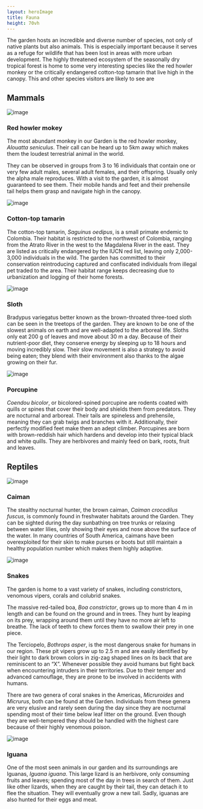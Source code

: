 ```yaml
---
layout: heroImage 
title: Fauna
height: 70vh
---
```

The garden hosts an incredible and diverse number of species, not only of native plants but also animals. This is especially important because it serves as a refuge for wildlife that has been lost in areas with more urban development. The highly threatened ecosystem of the seasonally dry tropical forest is home to some very interesting species like the red howler monkey or the critically endangered cotton-top tamarin that live high in the canopy. This and other species visitors are likely to see are
## Mammals 

![image](/assets/images/HowlerJBGP.jpeg)
### Red howler mokey 
The most abundant monkey in our Garden is the red howler monkey, *Alouatta seniculus*. Their call can be heard up to 5km away which makes them the loudest terrestrial animal in the world.

They can be observed in groups from 3 to 16 individuals that contain one or very few adult males, several adult females, and their offspring. Usually only the alpha male reproduces. With a visit to the garden, it is almost guaranteed to see them. Their mobile hands and feet and their prehensile tail helps them grasp and navigate high in the canopy. 

![image](/assets/images/MandarinJBGP.jpeg)
### Cotton-top tamarin
The cotton-top tamarin, *Saguinus oedipus*, is a small primate endemic to Colombia. Their habitat is restricted to the northwest of Colombia, ranging from the Atrato River in the west to the Magdalena River in the east. They are listed as critically endangered by the IUCN red list, leaving only 2,000-3,000 individuals in the wild. The garden has committed to their conservation reintroducing captured and confiscated individuals from illegal pet traded to the area. Their habitat range keeps decreasing due to urbanization and logging of their home forests.

![image](/assets/images/SlothJBGP.jpeg)
### Sloth
Bradypus variegatus better known as the brown-throated three-toed sloth can be seen in the treetops of the garden. They are known to be one of the slowest animals on earth and are well-adapted to the arboreal life. Sloths only eat 200 g of leaves and move about 30 m a day. Because of their nutrient-poor diet, they conserve energy by sleeping up to 18 hours and moving incredibly slow. Their slow movement is also a strategy to avoid being eaten; they blend with their environment also thanks to the algae growing on their fur.

![image](/assets/images/PorcupineJBGP.jpeg)
### Porcupine
*Coendou bicolor*, or bicolored-spined porcupine are rodents coated with quills or spines that cover their body and shields them from predators. They are nocturnal and arboreal. Their tails are spineless and prehensile, meaning they can grab twigs and branches with it. Additionally, their perfectly modified feet make them an adept climber. Porcupines are born with brown-reddish hair which hardens and develop into their typical black and white quills. They are herbivores and mainly feed on bark, roots, fruit and leaves.

## Reptiles
![image](/assets/images/CaimanJBGP.jpeg)
### Caiman
The stealthy nocturnal hunter, the brown caiman, *Caiman crocodilus fuscus*, is commonly found in freshwater habitats around the Garden. They can be sighted during the day sunbathing on tree trunks or relaxing between water lilies, only showing their eyes and nose above the surface of the water.  In many countries of South America, caimans have been overexploited for their skin to make purses or boots but still maintain a healthy population number which makes them highly adaptive.

![image](/assets/images/SnakesJBGP.jpeg)
### Snakes
The garden is home to a vast variety of snakes, including constrictors, venomous vipers, corals and colubrid snakes.

The massive red-tailed boa, *Boa constrictor*, grows up to more than 4 m in length and can be found on the ground and in trees. They hunt by leaping on its prey, wrapping around them until they have no more air left to breathe. The lack of teeth to chew forces them to swallow their prey in one piece.

The Terciopelo, *Bothrops asper*, is the most dangerous snake for humans in our region. These pit vipers grow up to 2.5 m and are easily identified by their light to dark brown colors in zig-zag shaped lines on its back that are reminiscent to an “X”. Whenever possible they avoid humans but fight back when encountering intruders in their territories. Due to their temper and advanced camouflage, they are prone to be involved in accidents with humans.

There are two genera of coral snakes in the Americas, *Micruroides* and *Micrurus*, both can be found at the Garden. Individuals from these genera are very elusive and rarely seen during the day since they are nocturnal spending most of their time below leaf litter on the ground. Even though they are well-tempered they should be handled with the highest care because of their highly venomous poison.

![image](/assets/images/IguanaJBGP.jpeg)
### Iguana
One of the most seen animals in our garden and its surroundings are Iguanas, *Iguana iguana*. This large lizard is an herbivore, only consuming fruits and leaves; spending most of the day in trees in search of them. Just like other lizards, when they are caught by their tail, they can detach it to flee the situation. They will eventually grow a new tail. Sadly, iguanas are also hunted for their eggs and meat.
